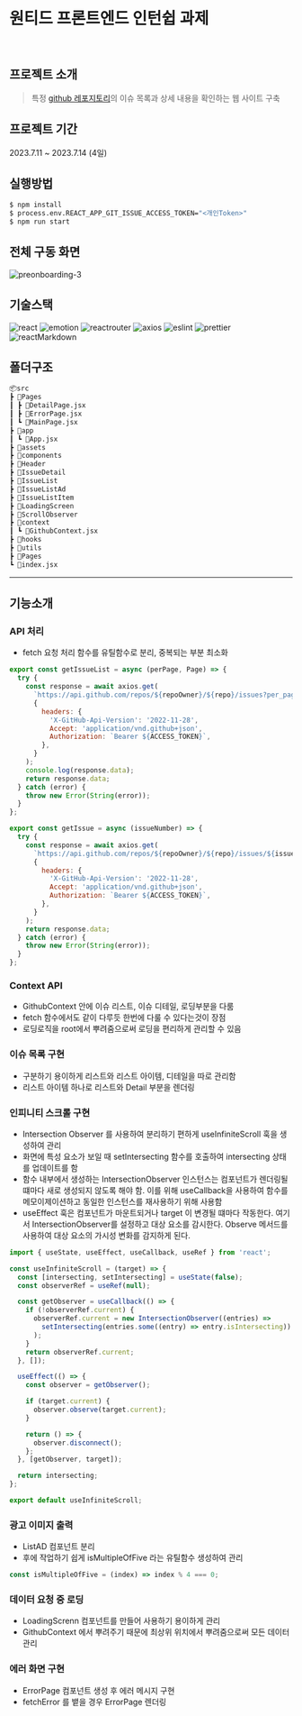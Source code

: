 # 원티드 프론트엔드 인턴쉽 과제

<br/>

## 프로젝트 소개

> 특정 [github 레포지토리](https://github.com/facebook/react/issues?q=is%3Aissue+is%3Aopen+sort%3Acomments-desc)의 이슈 목록과 상세 내용을 확인하는 웹 사이트 구축

## 프로젝트 기간

2023.7.11 ~ 2023.7.14 (4일)

## 실행방법

```bash
$ npm install
$ process.env.REACT_APP_GIT_ISSUE_ACCESS_TOKEN="<개인Token>"
$ npm run start
```

## 전체 구동 화면
![preonboarding-3](https://github.com/5wintaek/pre-onboarding-11th-3/assets/109938280/dfb0c504-4269-44d4-ad84-089c434b1608)


## 기술스택

![react](https://img.shields.io/badge/react-18.2.0-61DAFB?logo=react)
![emotion](https://img.shields.io/badge/emotion-11.11.1-F43059?logo=emotion)
![reactrouter](https://img.shields.io/badge/react--router--dom-6.14.1-CA4245?logo=reactrouter)
![axios](https://img.shields.io/badge/axios-1.4.0-5A29E4?logo=axios)
![eslint](https://img.shields.io/badge/eslint-8.44.0-A100FF?logo=eslint)
![prettier](https://img.shields.io/badge/prettier-3.0.0-F7B93E?logo=prettier)
![reactMarkdown](https://img.shields.io/badge/react--markdown-8.0.6-00A98F?logo=reactMarkdown)

## 폴더구조
```bash
📦src
┣ 📂Pages
┃ ┣ 📜DetailPage.jsx
┃ ┣ 📜ErrorPage.jsx
┃ ┗ 📜MainPage.jsx
┣ 📂app
┃ ┗ 📜App.jsx
┣ 📂assets
┣ 📂components
┣ 📂Header
┣ 📂IssueDetail
┣ 📂IssueList
┣ 📂IssueListAd
┣ 📂IssueListItem
┣ 📂LoadingScreen
┣ 📂ScrollObserver
┣ 📂context
┃ ┗ 📜GithubContext.jsx
┣ 📂hooks
┣ 📂utils
┣ 📂Pages
┗ 📜index.jsx
```

---

## 기능소개

### API 처리

- fetch 요청 처리 함수를 유틸함수로 분리, 중복되는 부분 최소화

```js
export const getIssueList = async (perPage, Page) => {
  try {
    const response = await axios.get(
      `https://api.github.com/repos/${repoOwner}/${repo}/issues?per_page=${perPage}&page=${Page}&sort=comments`, // per_page = Query parameters
      {
        headers: {
          'X-GitHub-Api-Version': '2022-11-28',
          Accept: 'application/vnd.github+json',
          Authorization: `Bearer ${ACCESS_TOKEN}`,
        },
      }
    );
    console.log(response.data);
    return response.data;
  } catch (error) {
    throw new Error(String(error));
  }
};

export const getIssue = async (issueNumber) => {
  try {
    const response = await axios.get(
      `https://api.github.com/repos/${repoOwner}/${repo}/issues/${issueNumber}`,
      {
        headers: {
          'X-GitHub-Api-Version': '2022-11-28',
          Accept: 'application/vnd.github+json',
          Authorization: `Bearer ${ACCESS_TOKEN}`,
        },
      }
    );
    return response.data;
  } catch (error) {
    throw new Error(String(error));
  }
};
```

### Context API

- GithubContext 안에 이슈 리스트, 이슈 디테일, 로딩부분을 다룸
- fetch 함수에서도 같이 다루듯 한번에 다룰 수 있다는것이 장점
- 로딩로직을 root에서 뿌려줌으로써 로딩을 편리하게 관리할 수 있음

### 이슈 목록 구현

- 구분하기 용이하게 리스트와 리스트 아이템, 디테일을 따로 관리함
- 리스트 아이템 하나로 리스트와 Detail 부분을 렌더링

### 인피니티 스크롤 구현

- Intersection Observer 를 사용하여 분리하기 편하게 useInfiniteScroll 훅을 생성하여 관리
- 화면에 특성 요소가 보일 때 setIntersecting 함수를 호출하여 intersecting 상태를 업데이트를 함
- 함수 내부에서 생성하는 IntersectionObserver 인스턴스는 컴포넌트가 렌더링될 떄마다 새로 생성되지 않도록 해야 함. 이를 위해 useCallback을 사용하여 함수를 메모이제이션하고 동일한 인스턴스를 재사용하기 위해 사용함
- useEffect 훅은 컴포넌트가 마운트되거나 target 이 변경될 떄마다 작동한다. 여기서 IntersectionObserver를 설정하고 대상 요소를 감시한다. Observe 메서드를 사용하여 대상 요소의 가시성 변화를 감지하게 된다.

```js
import { useState, useEffect, useCallback, useRef } from 'react';

const useInfiniteScroll = (target) => {
  const [intersecting, setIntersecting] = useState(false);
  const observerRef = useRef(null);

  const getObserver = useCallback(() => {
    if (!observerRef.current) {
      observerRef.current = new IntersectionObserver((entries) =>
        setIntersecting(entries.some((entry) => entry.isIntersecting))
      );
    }
    return observerRef.current;
  }, []);

  useEffect(() => {
    const observer = getObserver();

    if (target.current) {
      observer.observe(target.current);
    }

    return () => {
      observer.disconnect();
    };
  }, [getObserver, target]);

  return intersecting;
};

export default useInfiniteScroll;
```

### 광고 이미지 출력

- ListAD 컴포넌트 분리
- 후에 작업하기 쉽게 isMultipleOfFive 라는 유틸함수 생성하여 관리

```js
const isMultipleOfFive = (index) => index % 4 === 0;
```

### 데이터 요청 중 로딩

- LoadingScrenn 컴포넌트를 만들어 사용하기 용이하게 관리
- GithubContext 에서 뿌려주기 때문에 최상위 위치에서 뿌려줌으로써 모든 데이터 관리

### 에러 화면 구현

- ErrorPage 컴포넌트 생성 후 에러 메시지 구현
- fetchError 를 뱉을 경우 ErrorPage 렌더링
